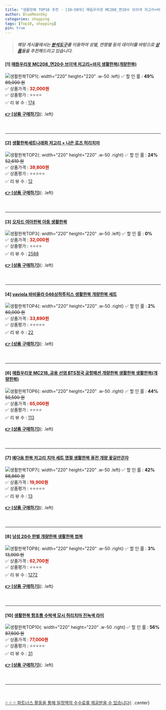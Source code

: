 ```yaml
---
title: "생활한복 TOP10 추천 - [10~50대] 매듭우리옷 MC208_면20수 브이넥 저고리+바지 생활한복(개량한복)"
author: BlueMoonSky
categories: shopping
tags: [Top10, shopping]
pin: true
---
```


> ##### 해당 게시물에서는 [**분석도구**](https://itemscout.io/)를 이용하여 **성별**, **연령별** 등의 데이터를 바탕으로 [**상품**](https://link.coupang.com/a/baae76)들을 추천해드리고 있습니다.

#### [1] [매듭우리옷 MC208_면20수 브이넥 저고리+바지 생활한복(개량한복)](https://link.coupang.com/re/AFFSDP?lptag=AF5964186&subid=bluemoonsky6999&pageKey=14539617&traceid=V0-153&itemId=60081060&vendorItemId=3094006526)
![생활한복TOP1](https://thumbnail9.coupangcdn.com/thumbnails/remote/230x230ex/image/vendor_inventory/9f50/19f1ea2752526dc984fe27e2f922355a9d35b6dc94e6ece77b3b07f621e2.jpg){: width="220" height="220" .w-50 .left}
✅ 할 인 률 : **49%** ~~<del class="base-price"> 69,000  </del>원~~<br>
✅ 상품가격 : <span style="color:#cb1400"> **32,000원** </span><br>
✅ 상품평가 : ⭐⭐⭐⭐<br>
✅ 리 뷰 수 : [174](https://link.coupang.com/re/AFFSDP?lptag=AF5964186&subid=bluemoonsky6999&pageKey=14539617&traceid=V0-153&itemId=60081060&vendorItemId=3094006526)<br>
<br>
[**👉  [상품 구매하기]**](https://link.coupang.com/re/AFFSDP?lptag=AF5964186&subid=bluemoonsky6999&pageKey=14539617&traceid=V0-153&itemId=60081060&vendorItemId=3094006526){: .left}
<br>
<br>
<br>

***

#### [2] [생활한복세트나래화 저고리 + 나은 로즈 허리치마](https://link.coupang.com/re/AFFSDP?lptag=AF5964186&subid=bluemoonsky6999&pageKey=7229701642&traceid=V0-153&itemId=18342095660&vendorItemId=86617357750)
![생활한복TOP2](https://thumbnail9.coupangcdn.com/thumbnails/remote/230x230ex/image/vendor_inventory/dffe/563389ba3d5c52ebf6affd5341770cb6284f75b6a27e638dee93cc89b7be.jpg){: width="220" height="220" .w-50 .right}
✅ 할 인 률 : **24%** ~~<del class="base-price"> 52,610  </del>원~~<br>
✅ 상품가격 : <span style="color:#cb1400"> **39,800원** </span><br>
✅ 상품평가 : ⭐⭐⭐⭐⭐<br>
✅ 리 뷰 수 : [12](https://link.coupang.com/re/AFFSDP?lptag=AF5964186&subid=bluemoonsky6999&pageKey=7229701642&traceid=V0-153&itemId=18342095660&vendorItemId=86617357750)<br>
<br>
[**👉  [상품 구매하기]**](https://link.coupang.com/re/AFFSDP?lptag=AF5964186&subid=bluemoonsky6999&pageKey=7229701642&traceid=V0-153&itemId=18342095660&vendorItemId=86617357750){: .left}
<br>
<br>
<br>

***

#### [3] [오자드 여아한복 아동 생활한복](https://link.coupang.com/re/AFFSDP?lptag=AF5964186&subid=bluemoonsky6999&pageKey=7532793734&traceid=V0-153&itemId=19783053610&vendorItemId=86885863829)
![생활한복TOP3](https://thumbnail6.coupangcdn.com/thumbnails/remote/230x230ex/image/vendor_inventory/b086/60d3a5751218a8a73bceb2d7e5f043b6b5c0a534fd651a3e254d4628f4f0.jpg){: width="220" height="220" .w-50 .left}
✅ 할 인 률 : **0%** <br>
✅ 상품가격 : <span style="color:#cb1400"> **32,000원** </span><br>
✅ 상품평가 : ⭐⭐⭐⭐<br>
✅ 리 뷰 수 : [2588](https://link.coupang.com/re/AFFSDP?lptag=AF5964186&subid=bluemoonsky6999&pageKey=7532793734&traceid=V0-153&itemId=19783053610&vendorItemId=86885863829)<br>
<br>
[**👉  [상품 구매하기]**](https://link.coupang.com/re/AFFSDP?lptag=AF5964186&subid=bluemoonsky6999&pageKey=7532793734&traceid=V0-153&itemId=19783053610&vendorItemId=86885863829){: .left}
<br>
<br>
<br>

***

#### [4] [vaviola 바비올라 046상하투피스 생활한복 개량한복 세트](https://link.coupang.com/re/AFFSDP?lptag=AF5964186&subid=bluemoonsky6999&pageKey=6261577932&traceid=V0-153&itemId=12752854712&vendorItemId=80656582729)
![생활한복TOP4](https://thumbnail6.coupangcdn.com/thumbnails/remote/230x230ex/image/vendor_inventory/9a72/d4b08435455ecf1d7c20f033fcb29f7d292ccdc3e5859635db2424c44661.jpg){: width="220" height="220" .w-50 .right}
✅ 할 인 률 : **2%** ~~<del class="base-price"> 60,000  </del>원~~<br>
✅ 상품가격 : <span style="color:#cb1400"> **33,890원** </span><br>
✅ 상품평가 : ⭐⭐⭐⭐⭐<br>
✅ 리 뷰 수 : [22](https://link.coupang.com/re/AFFSDP?lptag=AF5964186&subid=bluemoonsky6999&pageKey=6261577932&traceid=V0-153&itemId=12752854712&vendorItemId=80656582729)<br>
<br>
[**👉  [상품 구매하기]**](https://link.coupang.com/re/AFFSDP?lptag=AF5964186&subid=bluemoonsky6999&pageKey=6261577932&traceid=V0-153&itemId=12752854712&vendorItemId=80656582729){: .left}
<br>
<br>
<br>

***

#### [6] [매듭우리옷 MC218_공용 선염 BTS정국 공항패션 개량한복 생활한복 생활한복(개량한복)](https://link.coupang.com/re/AFFSDP?lptag=AF5964186&subid=bluemoonsky6999&pageKey=1924934957&traceid=V0-153&itemId=3268043728&vendorItemId=71255075291)
![생활한복TOP6](https://thumbnail6.coupangcdn.com/thumbnails/remote/230x230ex/image/vendor_inventory/0f8b/ec7a5682e9fa98ac97aa2d920c747b042c1c866c25b0365e7aa37c0aec9b.jpg){: width="220" height="220" .w-50 .right}
✅ 할 인 률 : **44%** ~~<del class="base-price"> 50,500  </del>원~~<br>
✅ 상품가격 : <span style="color:#cb1400"> **65,000원** </span><br>
✅ 상품평가 : ⭐⭐⭐⭐<br>
✅ 리 뷰 수 : [113](https://link.coupang.com/re/AFFSDP?lptag=AF5964186&subid=bluemoonsky6999&pageKey=1924934957&traceid=V0-153&itemId=3268043728&vendorItemId=71255075291)<br>
<br>
[**👉  [상품 구매하기]**](https://link.coupang.com/re/AFFSDP?lptag=AF5964186&subid=bluemoonsky6999&pageKey=1924934957&traceid=V0-153&itemId=3268043728&vendorItemId=71255075291){: .left}
<br>
<br>
<br>

***

#### [7] [예다움 한복 저고리 치마 세트 명절 생활한복 퓨전 개량 꽃길만걷자](https://link.coupang.com/re/AFFSDP?lptag=AF5964186&subid=bluemoonsky6999&pageKey=4841739448&traceid=V0-153&itemId=6257970626&vendorItemId=73553662604)
![생활한복TOP7](https://thumbnail6.coupangcdn.com/thumbnails/remote/230x230ex/image/vendor_inventory/f3c0/58c018feede69c8c9f60e464b279718c56316690b8830104aaa146968533.jpg){: width="220" height="220" .w-50 .left}
✅ 할 인 률 : **42%** ~~<del class="base-price"> 68,860  </del>원~~<br>
✅ 상품가격 : <span style="color:#cb1400"> **19,900원** </span><br>
✅ 상품평가 : ⭐⭐⭐⭐⭐<br>
✅ 리 뷰 수 : [13](https://link.coupang.com/re/AFFSDP?lptag=AF5964186&subid=bluemoonsky6999&pageKey=4841739448&traceid=V0-153&itemId=6257970626&vendorItemId=73553662604)<br>
<br>
[**👉  [상품 구매하기]**](https://link.coupang.com/re/AFFSDP?lptag=AF5964186&subid=bluemoonsky6999&pageKey=4841739448&traceid=V0-153&itemId=6257970626&vendorItemId=73553662604){: .left}
<br>
<br>
<br>

***

#### [8] [남성 20수 한벌 개량한복 생활한복 법복](https://link.coupang.com/re/AFFSDP?lptag=AF5964186&subid=bluemoonsky6999&pageKey=6386116320&traceid=V0-153&itemId=13590706723&vendorItemId=83773773626)
![생활한복TOP8](https://thumbnail10.coupangcdn.com/thumbnails/remote/230x230ex/image/vendor_inventory/718d/0532eee95e2dba96d8986b2908519e1c33c636eebcb538524f8dae6ac6a4.jpg){: width="220" height="220" .w-50 .right}
✅ 할 인 률 : **3%** ~~<del class="base-price"> 13,900  </del>원~~<br>
✅ 상품가격 : <span style="color:#cb1400"> **62,700원** </span><br>
✅ 상품평가 : ⭐⭐⭐⭐<br>
✅ 리 뷰 수 : [1272](https://link.coupang.com/re/AFFSDP?lptag=AF5964186&subid=bluemoonsky6999&pageKey=6386116320&traceid=V0-153&itemId=13590706723&vendorItemId=83773773626)<br>
<br>
[**👉  [상품 구매하기]**](https://link.coupang.com/re/AFFSDP?lptag=AF5964186&subid=bluemoonsky6999&pageKey=6386116320&traceid=V0-153&itemId=13590706723&vendorItemId=83773773626){: .left}
<br>
<br>
<br>

***

#### [10] [생활한복 함초롬 수박색 모시 허리치마 진녹색 라미](https://link.coupang.com/re/AFFSDP?lptag=AF5964186&subid=bluemoonsky6999&pageKey=7198687187&traceid=V0-153&itemId=18191153657&vendorItemId=85339906316)
![생활한복TOP10](https://thumbnail9.coupangcdn.com/thumbnails/remote/230x230ex/image/vendor_inventory/a399/7a97508626536f8acda40be45bb42fca8ae287d73af059375288f767bf3a.jpg){: width="220" height="220" .w-50 .right}
✅ 할 인 률 : **56%** ~~<del class="base-price"> 87,600  </del>원~~<br>
✅ 상품가격 : <span style="color:#cb1400"> **77,000원** </span><br>
✅ 상품평가 : ⭐⭐⭐⭐⭐<br>
✅ 리 뷰 수 : [31](https://link.coupang.com/re/AFFSDP?lptag=AF5964186&subid=bluemoonsky6999&pageKey=7198687187&traceid=V0-153&itemId=18191153657&vendorItemId=85339906316)<br>
<br>
[**👉  [상품 구매하기]**](https://link.coupang.com/re/AFFSDP?lptag=AF5964186&subid=bluemoonsky6999&pageKey=7198687187&traceid=V0-153&itemId=18191153657&vendorItemId=85339906316){: .left}
<br>
<br>
<br>

***
<br><br>[💦 💦 💦 파트너스 활동을 통해 일정액의 수수료를 제공받을 수 있습니다](https://link.coupang.com/a/baae76){: .center}